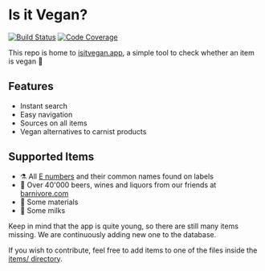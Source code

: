# Is it Vegan?

[![Build Status](https://travis-ci.com/isitvegan/isitvegan.app.svg?branch=master)](https://travis-ci.com/isitvegan/isitvegan.app)
[![Code Coverage](https://img.shields.io/badge/tests-none-success.svg)](https://www.youtube.com/watch?v=dQw4w9WgXcQ)

This repo is home to [isitvegan.app](https://www.isitvegan.app), a simple tool to check whether an item is vegan 🌱

## Features

- Instant search
- Easy navigation
- Sources on all items
- Vegan alternatives to carnist products

## Supported Items

- ⚗️ All [E numbers](https://en.wikipedia.org/wiki/E_number) and their common names found on labels
- 🍺 Over 40'000 beers, wines and liquors from our friends at [barnivore.com](http://barnivore.com)
- 🔨 Some materials
- 🥛 Some milks

Keep in mind that the app is quite young, so there are still many items missing.
We are continuously adding new one to the database. 

If you wish to contribute, feel free to add items to one of the files inside the [items/ directory](https://github.com/jnferner/isitvegan.app/tree/master/items).
